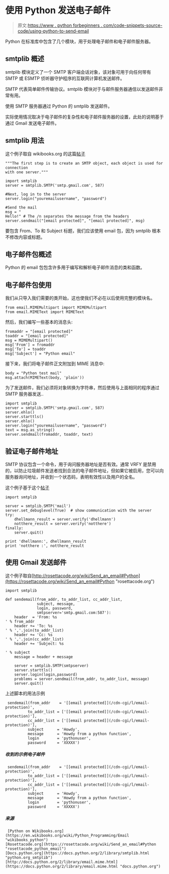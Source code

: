 # 使用 Python 发送电子邮件

> 原文:[https://www . python forbeginners . com/code-snippets-source-code/using-python-to-send-email](https://www.pythonforbeginners.com/code-snippets-source-code/using-python-to-send-email)

Python 在标准库中包含了几个模块，用于处理电子邮件和电子邮件服务器。

## smtplib 概述

smtplib 模块定义了一个 SMTP 客户端会话对象，该对象可用于向任何带有 SMTP 或 ESMTP 侦听器守护程序的互联网计算机发送邮件。

SMTP 代表简单邮件传输协议。smtplib 模块对于与邮件服务器通信以发送邮件非常有用。

使用 SMTP 服务器通过 Python 的 smtplib 发送邮件。

实际使用情况取决于电子邮件的复杂性和电子邮件服务器的设置，此处的说明基于通过 Gmail 发送电子邮件。

## smtplib 用法

这个例子取自 wikibooks.org 的这篇[帖子](https://en.wikibooks.org/wiki/Python_Programming/Email "python_programming")

```
"""The first step is to create an SMTP object, each object is used for connection 
with one server."""

import smtplib
server = smtplib.SMTP('smtp.gmail.com', 587)

#Next, log in to the server
server.login("youremailusername", "password")

#Send the mail
msg = "
Hello!" # The /n separates the message from the headers
server.sendmail("[email protected]", "[email protected]", msg)

```

要包含 From、To 和 Subject 标题，我们应该使用 email 包，因为 smtplib 根本不修改内容或标题。

## 电子邮件包概述

Python 的 email 包包含许多用于编写和解析电子邮件消息的类和函数。

## 电子邮件包使用

我们从只导入我们需要的类开始，这也使我们不必在以后使用完整的模块名。

```
from email.MIMEMultipart import MIMEMultipart
from email.MIMEText import MIMEText

```

然后，我们编写一些基本的消息头:

```
fromaddr = "[email protected]"
toaddr = "[email protected]"
msg = MIMEMultipart()
msg['From'] = fromaddr
msg['To'] = toaddr
msg['Subject'] = "Python email"

```

接下来，我们将电子邮件正文附加到 MIME 消息中:

```
body = "Python test mail"
msg.attach(MIMEText(body, 'plain'))

```

为了发送邮件，我们必须将对象转换为字符串，然后使用与上面相同的程序通过 SMTP 服务器发送..

```
import smtplib
server = smtplib.SMTP('smtp.gmail.com', 587)
server.ehlo()
server.starttls()
server.ehlo()
server.login("youremailusername", "password")
text = msg.as_string()
server.sendmail(fromaddr, toaddr, text)

```

## 验证电子邮件地址

SMTP 协议包含一个命令，用于询问服务器地址是否有效。通常 VRFY 是禁用的，以防止垃圾邮件发送者找到合法的电子邮件地址，但如果它被启用，您可以向服务器询问地址，并收到一个状态码，表明有效性以及用户的全名。

这个例子基于这个[帖子](http://www.doughellmann.com/PyMOTW/smtplib/ "pymotw_smptlib")

```
import smtplib

server = smtplib.SMTP('mail')
server.set_debuglevel(True)  # show communication with the server
try:
    dhellmann_result = server.verify('dhellmann')
    notthere_result = server.verify('notthere')
finally:
    server.quit()

print 'dhellmann:', dhellmann_result
print 'notthere :', notthere_result

```

## 使用 Gmail 发送邮件

这个例子取自[http://rosettacode.org/wiki/Send_an_email#Python](https://rosettacode.org/wiki/Send_an_email#Python "rosettacode.org")

```
import smtplib

def sendemail(from_addr, to_addr_list, cc_addr_list,
              subject, message,
              login, password,
              smtpserver='smtp.gmail.com:587'):
    header  = 'From: %s
' % from_addr
    header += 'To: %s
' % ','.join(to_addr_list)
    header += 'Cc: %s
' % ','.join(cc_addr_list)
    header += 'Subject: %s

' % subject
    message = header + message

    server = smtplib.SMTP(smtpserver)
    server.starttls()
    server.login(login,password)
    problems = server.sendmail(from_addr, to_addr_list, message)
    server.quit()

```

上述脚本的用法示例

```
 sendemail(from_addr    = '[[email protected]](/cdn-cgi/l/email-protection)', 
          to_addr_list = ['[[email protected]](/cdn-cgi/l/email-protection)'],
          cc_addr_list = ['[[email protected]](/cdn-cgi/l/email-protection)'], 
          subject      = 'Howdy', 
          message      = 'Howdy from a python function', 
          login        = 'pythonuser', 
          password     = 'XXXXX') 
```

##### 收到的示例电子邮件

```
 sendemail(from_addr    = '[[email protected]](/cdn-cgi/l/email-protection)', 
          to_addr_list = ['[[email protected]](/cdn-cgi/l/email-protection)'],
          cc_addr_list = ['[[email protected]](/cdn-cgi/l/email-protection)'], 
          subject      = 'Howdy', 
          message      = 'Howdy from a python function', 
          login        = 'pythonuser', 
          password     = 'XXXXX') 
```

##### 来源

```
 [Python on Wikibooks.org](https://en.wikibooks.org/wiki/Python_Programming/Email "wikibooks_python")
[Rosettacode.org](https://rosettacode.org/wiki/Send_an_email#Python "rosettacode_python_email")
[Docs.python.org](https://docs.python.org/2/library/smtplib.html "python.org_smtplib")
[http://docs.python.org/2/library/email.mime.html](https://docs.python.org/2/library/email.mime.html "docs.python.org") 
```
